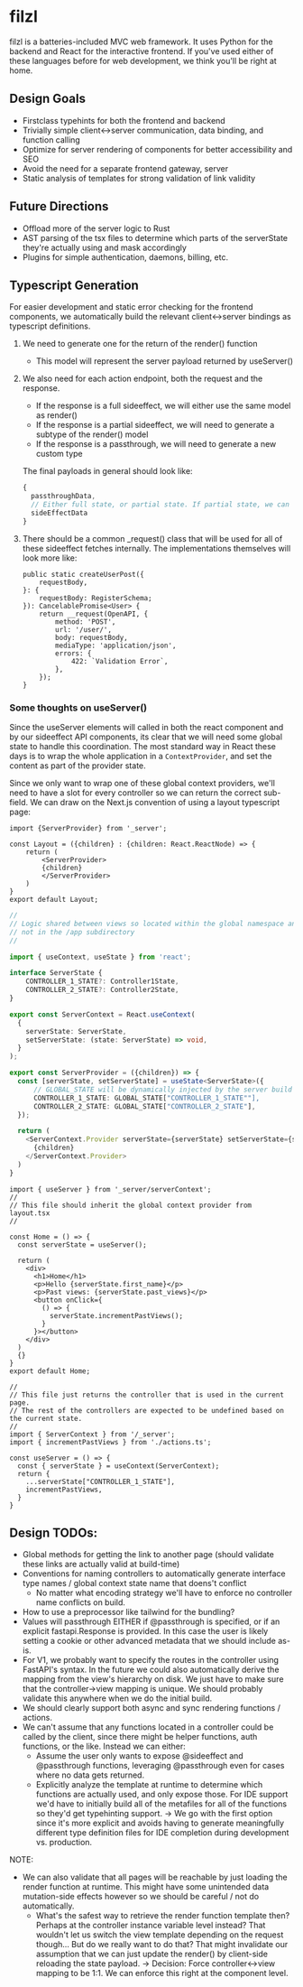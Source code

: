# filzl

filzl is a batteries-included MVC web framework. It uses Python for the backend and React for the interactive frontend. If you've used either of these languages before for web development, we think you'll be right at home.

## Design Goals

- Firstclass typehints for both the frontend and backend
- Trivially simple client<->server communication, data binding, and function calling
- Optimize for server rendering of components for better accessibility and SEO
- Avoid the need for a separate frontend gateway, server
- Static analysis of templates for strong validation of link validity

## Future Directions

- Offload more of the server logic to Rust
- AST parsing of the tsx files to determine which parts of the serverState they're actually using and mask accordingly
- Plugins for simple authentication, daemons, billing, etc.

## Typescript Generation

For easier development and static error checking for the frontend components, we automatically build the relevant client<->server bindings as typescript definitions.

1. We need to generate one for the return of the render() function
    - This model will represent the server payload returned by useServer()
2. We also need for each action endpoint, both the request and the response.
    - If the response is a full sideeffect, we will either use the same model as render()
    - If the response is a partial sideeffect, we will need to generate a subtype of the render() model
    - If the response is a passthrough, we will need to generate a new custom type

    The final payloads in general should look like:
    ```typescript
    {
      passthroughData,
      // Either full state, or partial state. If partial state, we can define inline.
      sideEffectData
    }
    ```
3. There should be a common _request() class that will be used for all of these sideeffect fetches internally. The implementations themselves will look more like:

    ```tsx
    public static createUserPost({
        requestBody,
    }: {
        requestBody: RegisterSchema;
    }): CancelablePromise<User> {
        return __request(OpenAPI, {
            method: 'POST',
            url: '/user/',
            body: requestBody,
            mediaType: 'application/json',
            errors: {
                422: `Validation Error`,
            },
        });
    }
    ```

### Some thoughts on useServer()

Since the useServer elements will called in both the react component and by our sideeffect API components, its clear that we will need some global state to handle this coordination. The most standard way in React these days is to wrap the whole application in a `ContextProvider`, and set the content as part of the provider state.

Since we only want to wrap one of these global context providers, we'll need to have a slot for every controller so we can return the correct sub-field. We can draw on the Next.js convention of using a layout typescript page:

```tsx /views/app/layout.tsx
import {ServerProvider} from '_server';

const Layout = ({children} : {children: React.ReactNode) => {
    return (
        <ServerProvider>
        {children}
        </ServerProvider>
    )
}
export default Layout;
```

```ts /views/_server/serverContext.ts
//
// Logic shared between views so located within the global namespace and
// not in the /app subdirectory
//

import { useContext, useState } from 'react';

interface ServerState {
    CONTROLLER_1_STATE?: Controller1State,
    CONTROLLER_2_STATE?: Controller2State,
}

export const ServerContext = React.useContext(
  {
    serverState: ServerState,
    setServerState: (state: ServerState) => void,
  }
);

export const ServerProvider = ({children}) => {
  const [serverState, setServerState] = useState<ServerState>({
      // GLOBAL_STATE will be dynamically injected by the server build process
      CONTROLLER_1_STATE: GLOBAL_STATE["CONTROLLER_1_STATE""],
      CONTROLLER_2_STATE: GLOBAL_STATE["CONTROLLER_2_STATE"],
  });

  return (
    <ServerContext.Provider serverState={serverState} setServerState={setServerState}>
      {children}
    </ServerContext.Provider>
  )
}
```

```tsx /views/app/home.tsx
import { useServer } from '_server/serverContext';
//
// This file should inherit the global context provider from layout.tsx
//

const Home = () => {
  const serverState = useServer();

  return (
    <div>
      <h1>Home</h1>
      <p>Hello {serverState.first_name}</p>
      <p>Past views: {serverState.past_views}</p>
      <button onClick={
        () => {
          serverState.incrementPastViews();
        }
      }></button>
    </div>
  )
  {}
}
export default Home;
```

```tsx /views/app/_server/useServer.ts
//
// This file just returns the controller that is used in the current page.
// The rest of the controllers are expected to be undefined based on the current state.
//
import { ServerContext } from '/_server';
import { incrementPastViews } from './actions.ts';

const useServer = () => {
  const { serverState } = useContext(ServerContext);
  return {
    ...serverState["CONTROLLER_1_STATE"],
    incrementPastViews,
  }
}
```

## Design TODOs:

- Global methods for getting the link to another page (should validate these links are actually valid at build-time)
- Conventions for naming controllers to automatically generate interface type names / global context state name that doens't conflict
    - No matter what encoding strategy we'll have to enforce no controller name conflicts on build.
- How to use a preprocessor like tailwind for the bundling?
- Values will passthrough EITHER if @passthrough is specified, or if an explicit fastapi.Response is provided. In this case the user is likely setting a cookie or other advanced metadata that we should include as-is.
- For V1, we probably want to specify the routes in the controller using FastAPI's syntax. In the future we could also automatically derive the mapping from the view's hierarchy on disk. We just have to make sure that the controller->view mapping is unique. We should probably validate this anywhere when we do the initial build.
- We should clearly support both async and sync rendering functions / actions.
- We can't assume that any functions located in a controller could be called by the client, since there might be helper functions, auth functions, or the like. Instead we can either:
    - Assume the user only wants to expose @sideeffect and @passthrough functions, leveraging @passthrough even for cases where no data gets returned.
    - Explicitly analyze the template at runtime to determine which functions are actually used, and only expose those. For IDE support we'd have to initially build all of the metafiles for all of the functions so they'd get typehinting support.
    -> We go with the first option since it's more explicit and avoids having to generate meaningfully different type definition files for IDE completion during development vs. production.

NOTE:
- We can also validate that all pages will be reachable by just loading the render function at runtime. This might have some unintended data mutation-side effects however so we should be careful / not do automatically.
    - What's the safest way to retrieve the render function template then? Perhaps at the controller instance variable level instead? That wouldn't let us switch the view template depending on the request though... But do we really want to do that? That might invalidate our assumption that we can just update the render() by client-side reloading the state payload.
    -> Decision: Force controller<->view mapping to be 1:1. We can enforce this right at the component level.
